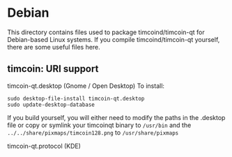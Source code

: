 
Debian
====================
This directory contains files used to package timcoind/timcoin-qt
for Debian-based Linux systems. If you compile timcoind/timcoin-qt yourself, there are some useful files here.

## timcoin: URI support ##


timcoin-qt.desktop  (Gnome / Open Desktop)
To install:

	sudo desktop-file-install timcoin-qt.desktop
	sudo update-desktop-database

If you build yourself, you will either need to modify the paths in
the .desktop file or copy or symlink your timcoinqt binary to `/usr/bin`
and the `../../share/pixmaps/timcoin128.png` to `/usr/share/pixmaps`

timcoin-qt.protocol (KDE)

